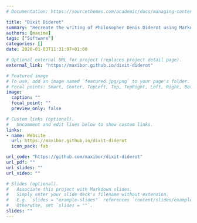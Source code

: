```yaml
---
# Documentation: https://sourcethemes.com/academic/docs/managing-content/

title: "Dixit Diderot"
summary: "Recreate the writing of Philosopher Denis Diderot using Markov Chains."
authors: [maxime]
tags: ["Software"]
categories: []
date: 2020-01-03T11:31:07+01:00

# Optional external URL for project (replaces project detail page).
external_link: "https://maxibor.github.io/dixit-diderot"

# Featured image
# To use, add an image named `featured.jpg/png` to your page's folder.
# Focal points: Smart, Center, TopLeft, Top, TopRight, Left, Right, BottomLeft, Bottom, BottomRight.
image:
  caption: ""
  focal_point: ""
  preview_only: false

# Custom links (optional).
#   Uncomment and edit lines below to show custom links.
links:
- name: Website
  url: https://maxibor.github.io/dixit-diderot
  icon_pack: fab

url_code: "https://github.com/maxibor/dixit-diderot"
url_pdf: ""
url_slides: ""
url_video: ""

# Slides (optional).
#   Associate this project with Markdown slides.
#   Simply enter your slide deck's filename without extension.
#   E.g. `slides = "example-slides"` references `content/slides/example-slides.md`.
#   Otherwise, set `slides = ""`.
slides: ""
---
```

